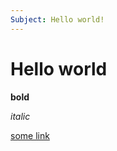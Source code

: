 ```yaml
---
Subject: Hello world!
---
```



Hello world
===========

**bold**

*italic*

[some link](www.example.com)